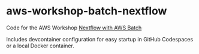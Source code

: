 # aws-workshop-batch-nextflow
Code for the AWS Workshop [Nextflow with AWS Batch](https://catalog.us-east-1.prod.workshops.aws/workshops/8213ad51-878f-493b-8e5a-fbea22c4360c/en-US)  

Includes devcontainer configuration for easy startup in GitHub Codespaces or a local Docker container.  
